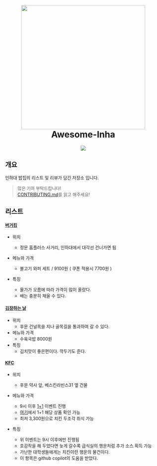 <h1 align="center">
    <img width="400" src="/awesome2.jpg" />
    <br> Awesome-Inha
</h1>


<p align="center">
 <a href="https://hits.seeyoufarm.com"><img src="https://hits.seeyoufarm.com/api/count/incr/badge.svg?url=https%3A%2F%2Fgithub.com%2Fhcgcut%2Fawesome-inha&count_bg=%2379C83D&title_bg=%23555555&icon=&icon_color=%23E7E7E7&title=hits&edge_flat=false"/></a>
</p>

## 개요
인하대 밥집의 리스트 및 리뷰가 담긴 저장소 입니다. 

> 많은 기여 부탁드립니다! \
[CONTRIBUTING.md](https://github.com/hcgcut/awesome-inha/blob/main/CONTRIBUTING.md)를 읽고 해주세요!


## 리스트

#### [버거킹](https://m.place.naver.com/restaurant/1908054114/home)

- 위치 
  - 정문 홈플러스 사거리, 인하대에서 대각선 건너가면 됨
  
- 메뉴와 가격
  - 불고기 와퍼 세트 / 9100원 ( 쿠폰 적용시 7700원 )
- 특징
  - 물가가 오름에 따라 가격이 많이 올랐다.
  - 배는 충분히 채울 수 있다.

#### [김장하는 날](https://map.naver.com/v5/entry/place/1848211782?lng=126.6565599&lat=37.4516037&placePath=%2Fhome)

- 위치
  - 후문 건널목을 지나 골목길을 통과하여 갈 수 있다.
- 메뉴와 가격
  - 수육국밥 8000원
- 특징
  - 김치맛이 좋은편이다. 깍두기도 준다.

#### [KFC](https://naver.me/xgaZ08Ab)

- 위치
  - 후문 약사 앞, 베스킨라빈스31 옆 건물

- 메뉴와 가격
  - 9시 이후 [1+1](https://www.kfckorea.com/promotion/promotionList/detail/19) 이벤트 진행
  - [여기](https://www.kfckorea.com/delivery/chicken)에서 1+1 해당 상품 확인 가능
  - 최저 3,300원으로 치킨 두조각 취식 가능
- 특징
  - 위 이벤트는 9시 이후에만 진행됨
  - 호감작을 해 두었다면 늦게 갈수록 급식실의 행운처럼 추가 소스 획득 가능
  - 가난한 대학생들에게는 치킨이란 행운의 물건이다.
  - 이 항목은 github copilot의 도움을 받았다.

